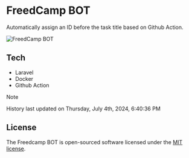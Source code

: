 # FreedCamp BOT

Automatically assign an ID before the task title based on Github Action.

![FreedCamp BOT](https://repository-images.githubusercontent.com/737932867/7d34798b-2680-471c-b089-a78a718d3d6a)

## Tech

- Laravel
- Docker
- Github Action

> [!NOTE]  
> History last updated on Thursday, July 4th, 2024, 6:40:36 PM

## License

The Freedcamp BOT is open-sourced software licensed under the [MIT license](https://opensource.org/licenses/MIT).
